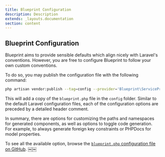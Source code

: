 ```yaml
---
title: Blueprint Configuration
description: Description
extends: _layouts.documentation
section: content
---
```

## Blueprint Configuration
Blueprint aims to provide sensible defaults which align nicely with Laravel's conventions. However, you are free to configure Blueprint to follow your own custom conventions.

To do so, you may publish the configuration file with the following command:

```sh
php artisan vendor:publish --tag=config --provider='Blueprint\ServiceProvider'
```

This will add a copy of the `blueprint.php` file in the `config` folder. Similar to the default Laravel configuration files, each of the configuration options are preceded by a detailed header comment.

In summary, there are options for customizing the paths and namespaces for generated components, as well as options to toggle code generation. For example, to always generate foreign key constraints or PHPDocs for model properties.

To see all the available option, browse the [`blueprint.php` configuration file on GitHub](https://github.com/laravel-shift/blueprint/blob/master/config/blueprint.php).
￼￼

